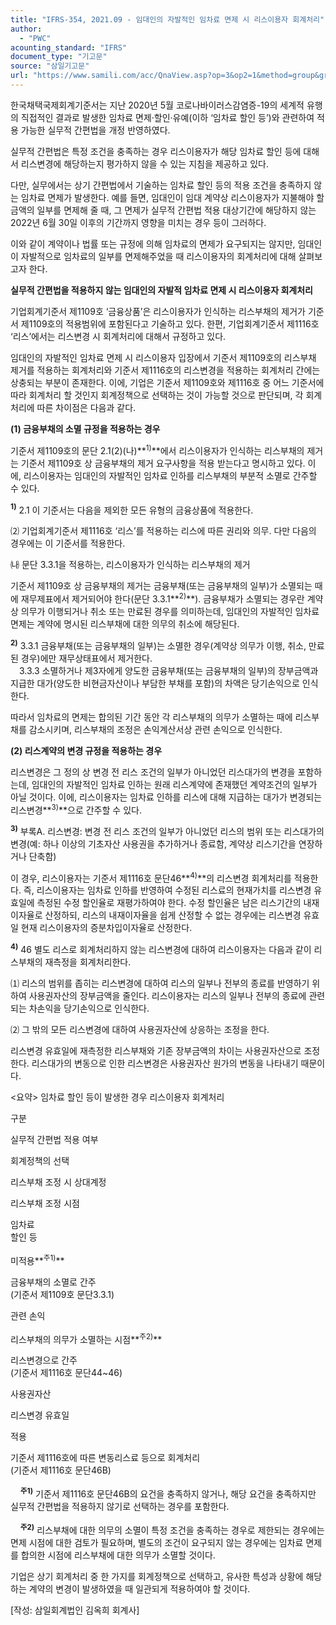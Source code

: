 ```yaml
---
title: "IFRS-354, 2021.09 - 임대인의 자발적인 임차료 면제 시 리스이용자 회계처리"
author:
  - "PWC"
acounting_standard: "IFRS"
document_type: "기고문"
source: "삼일기고문"
url: "https://www.samili.com/acc/QnaView.asp?op=3&op2=1&method=group&group=2086-15;1&orgcode=0&searchword=&page=1&code=IFRS%2D354%3A202109"
---
```

한국채택국제회계기준서는 지난 2020년 5월 코로나바이러스감염증-19의 세계적 유행의 직접적인 결과로 발생한 임차료 면제·할인·유예(이하 ‘임차료 할인 등’)와 관련하여 적용 가능한 실무적 간편법을 개정 반영하였다.

  

실무적 간편법은 특정 조건을 충족하는 경우 리스이용자가 해당 임차료 할인 등에 대해서 리스변경에 해당하는지 평가하지 않을 수 있는 지침을 제공하고 있다.

  

다만, 실무에서는 상기 간편법에서 기술하는 임차료 할인 등의 적용 조건을 충족하지 않는 임차료 면제가 발생한다. 예를 들면, 임대인이 임대 계약상 리스이용자가 지불해야 할 금액의 일부를 면제해 줄 때, 그 면제가 실무적 간편법 적용 대상기간에 해당하지 않는 2022년 6월 30일 이후의 기간까지 영향을 미치는 경우 등이 그러하다.

  

이와 같이 계약이나 법률 또는 규정에 의해 임차료의 면제가 요구되지는 않지만, 임대인이 자발적으로 임차료의 일부를 면제해주었을 때 리스이용자의 회계처리에 대해 살펴보고자 한다.

  

**실무적 간편법을 적용하지 않는 임대인의 자발적 임차료 면제 시 리스이용자 회계처리**

  

기업회계기준서 제1109호 ‘금융상품’은 리스이용자가 인식하는 리스부채의 제거가 기준서 제1109호의 적용범위에 포함된다고 기술하고 있다. 한편, 기업회계기준서 제1116호 ‘리스’에서는 리스변경 시 회계처리에 대해서 규정하고 있다.

  

임대인의 자발적인 임차료 면제 시 리스이용자 입장에서 기준서 제1109호의 리스부채 제거를 적용하는 회계처리와 기준서 제1116호의 리스변경을 적용하는 회계처리 간에는 상충되는 부분이 존재한다. 이에, 기업은 기준서 제1109호와 제1116호 중 어느 기준서에 따라 회계처리 할 것인지 회계정책으로 선택하는 것이 가능할 것으로 판단되며, 각 회계처리에 따른 차이점은 다음과 같다.

  

**(1) 금융부채의 소멸 규정을 적용하는 경우**

기준서 제1109호의 문단 2.1(2)(나)**<sup>1)</sup>**에서 리스이용자가 인식하는 리스부채의 제거는 기준서 제1109호 상 금융부채의 제거 요구사항을 적용 받는다고 명시하고 있다. 이에, 리스이용자는 임대인의 자발적인 임차료 인하를 리스부채의 부분적 소멸로 간주할 수 있다.

**<sup>1)</sup>** 2.1 이 기준서는 다음을 제외한 모든 유형의 금융상품에 적용한다.

⑵ 기업회계기준서 제1116호 ‘리스’를 적용하는 리스에 따른 권리와 의무. 다만 다음의 경우에는 이 기준서를 적용한다.

㈏ 문단 3.3.1을 적용하는, 리스이용자가 인식하는 리스부채의 제거

  

기준서 제1109호 상 금융부채의 제거는 금융부채(또는 금융부채의 일부)가 소멸되는 때에 재무제표에서 제거되어야 한다(문단 3.3.1**<sup>2)</sup>**). 금융부채가 소멸되는 경우란 계약상 의무가 이행되거나 취소 또는 만료된 경우를 의미하는데, 임대인의 자발적인 임차료 면제는 계약에 명시된 리스부채에 대한 의무의 취소에 해당된다.

**<sup>2)</sup>** 3.3.1 금융부채(또는 금융부채의 일부)는 소멸한 경우(계약상 의무가 이행, 취소, 만료된 경우)에만 재무상태표에서 제거한다.  
　3.3.3 소멸하거나 제3자에게 양도한 금융부채(또는 금융부채의 일부)의 장부금액과 지급한 대가(양도한 비현금자산이나 부담한 부채를 포함)의 차액은 당기손익으로 인식한다.

  

따라서 임차료의 면제는 합의된 기간 동안 각 리스부채의 의무가 소멸하는 때에 리스부채를 감소시키며, 리스부채의 조정은 손익계산서상 관련 손익으로 인식한다.

  

**(2) 리스계약의 변경 규정을 적용하는 경우**

  

리스변경은 그 정의 상 변경 전 리스 조건의 일부가 아니었던 리스대가의 변경을 포함하는데, 임대인의 자발적인 임차료 인하는 원래 리스계약에 존재했던 계약조건의 일부가 아닐 것이다. 이에, 리스이용자는 임차료 인하를 리스에 대해 지급하는 대가가 변경되는 리스변경**<sup>3)</sup>**으로 간주할 수 있다.

**<sup>3)</sup>** 부록A. 리스변경: 변경 전 리스 조건의 일부가 아니었던 리스의 범위 또는 리스대가의 변경(예: 하나 이상의 기초자산 사용권을 추가하거나 종료함, 계약상 리스기간을 연장하거나 단축함)

  

이 경우, 리스이용자는 기준서 제1116호 문단46**<sup>4)</sup>**의 리스변경 회계처리를 적용한다. 즉, 리스이용자는 임차료 인하를 반영하여 수정된 리스료의 현재가치를 리스변경 유효일에 측정된 수정 할인율로 재평가하여야 한다. 수정 할인율은 남은 리스기간의 내재이자율로 산정하되, 리스의 내재이자율을 쉽게 산정할 수 없는 경우에는 리스변경 유효일 현재 리스이용자의 증분차입이자율로 산정한다.

**<sup>4)</sup>** 46 별도 리스로 회계처리하지 않는 리스변경에 대하여 리스이용자는 다음과 같이 리스부채의 재측정을 회계처리한다.

⑴ 리스의 범위를 좁히는 리스변경에 대하여 리스의 일부나 전부의 종료를 반영하기 위하여 사용권자산의 장부금액을 줄인다. 리스이용자는 리스의 일부나 전부의 종료에 관련되는 차손익을 당기손익으로 인식한다.

⑵ 그 밖의 모든 리스변경에 대하여 사용권자산에 상응하는 조정을 한다.

  

리스변경 유효일에 재측정한 리스부채와 기존 장부금액의 차이는 사용권자산으로 조정한다. 리스대가의 변동으로 인한 리스변경은 사용권자산 원가의 변동을 나타내기 때문이다.

<요약> 임차료 할인 등이 발생한 경우 리스이용자 회계처리

구분

실무적 간편법 적용 여부

회계정책의 선택

리스부채 조정 시 상대계정

리스부채 조정 시점

임차료  
할인 등

미적용**<sup>주1)</sup>**

금융부채의 소멸로 간주  
(기준서 제1109호 문단3.3.1)

관련 손익

리스부채의 의무가 소멸하는 시점**<sup>주2)</sup>**

리스변경으로 간주  
(기준서 제1116호 문단44~46)

사용권자산

리스변경 유효일

적용

기준서 제1116호에 따른 변동리스료 등으로 회계처리  
(기준서 제1116호 문단46B)

    **<sup>주1)</sup>** 기준서 제1116호 문단46B의 요건을 충족하지 않거나, 해당 요건을 충족하지만 실무적 간편법을 적용하지 않기로 선택하는 경우를 포함한다.

    **<sup>주2)</sup>** 리스부채에 대한 의무의 소멸이 특정 조건을 충족하는 경우로 제한되는 경우에는 면제 시점에 대한 검토가 필요하며, 별도의 조건이 요구되지 않는 경우에는 임차료 면제를 합의한 시점에 리스부채에 대한 의무가 소멸할 것이다.

  

기업은 상기 회계처리 중 한 가지를 회계정책으로 선택하고, 유사한 특성과 상황에 해당하는 계약의 변경이 발생하였을 때 일관되게 적용하여야 할 것이다.

  

\[작성: 삼일회계법인 김옥희 회계사\]